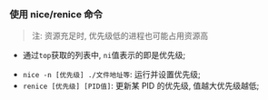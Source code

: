 ### 使用 nice/renice 命令

> 注: 资源充足时, 优先级低的进程也可能占用资源高

- 通过`top`获取的列表中, `ni`值表示的即是优先级;

* `nice -n [优先级] ./文件地址等`: 运行并设置优先级;
* `renice [优先级] [PID值]`: 更新某 PID 的优先级, 值越大优先级越低;
